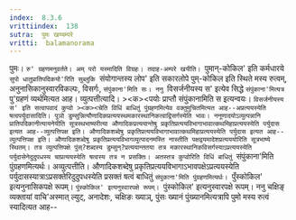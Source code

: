 ```yaml
---
index:  8.3.6
vrittiindex:  138
sutra:  पुमः खय्यम्परे
vritti:  balamanorama 
---
```


पुमः। `रु' ग्रहणमनुवर्तते। अम् परो यस्मादिति विग्रहः। तदाह-अम्परे खयीति। `पुमान्-कोकिल' इति कर्मधारये `सुपो धातुप्रातिपदिकयो'रिति सुब्लुकि `संयोगान्तस्य लोप' इति सकारलोपे पुम्-कोकिल इति स्थिते मस्य रुत्वम्, अनुनासिकानुस्वारविकल्पः, विसर्गः, `संपुंकाना'मिति सः। ननु `विसर्जनीयस्य स' इत्येव सिद्धे `संपुंकाना'मित्यत्र `पु'ग्रहणं व्यर्थमित्यत आह। व्युत्पत्तीत्यादि। ><क><पयोः प्राप्तौ संपुंकानामिति स इत्यन्वयः। `विसर्जनीयस्य स' इति सत्वापवादं कुप्वो ><क><चेति विधिं बाधितुं पुंग्रहणमित्येव वक्तुमुचितमित्यत आह--अप्रत्ययस्येति षत्वपर्युदासादिति। पूञो डुम्सुन्नित्यौणादिकप्रत्ययस्थमकारस्थानिकत्वाद्विसर्गस्येति भावः। ननूणादयोऽव्युत्पन्नानि प्रातिपदिकानीत्यायनेयीति सूत्रस्थभाष्यरीत्या औणादिकप्रत्ययान्तेषु प्रकृतिप्रत्ययविभागाभावात्कथमिहाप्रत्ययस्येति पर्युदास इत्यत आह--व्युत्पत्तिपक्ष इति। औणादिकशब्देषु प्रकृतिप्रत्ययविभागाभावात्कथमिहाप्रत्ययस्येति पर्युदास इत्यत आह--व्युत्पत्तिपक्ष इति। औणादिकशब्देषु प्रकृतिप्रत्ययविभागव्युत्पादनमस्ति नास्तीति पक्षद्वयमादेशप्रत्यययोरिति सूत्रभाष्ये स्थितम्। तत्र व्युत्पत्तिपक्षे पुंस्?शब्दस्य डुम्सुन्?प्रत्ययान्ततया तत्र मकारस्थानिकविसर्गस्याऽप्रत्ययस्येति पर्युदासेनेदुदुपधस्य चाप्रत्ययस्येति षत्वस्य तत्र न प्रसक्तिः। अतस्तत्र कुप्वोरिति विधिं बाधितुं `संपुंकाना'मिति पुंग्रहणमित्यर्थः। अव्युत्पत्तीति। औणादिकशब्देषु प्रकृतिप्रत्ययविभागाऽभावपक्षेऽप्रत्ययस्येति पर्युदासस्यात्राऽप्रसक्तेरिदुदुपधस्येति प्रसक्तं षत्वं बाधितुं `संपुकाना'मिति पुंग्रहणमित्यर्थः। `पुँस्कोकिल' इत्यनुनासिकपक्षे रूपम्। `पुंस्कोकिल' इत्यनुस्वारपक्षे रूपम्। `पुंस्कोकिल' इत्यनुस्वारपक्षे रूपम्। ननु चक्षिङ् व्यक्तायां वाचि'अस्मात् ल्युट्, अनादेशः, चक्षिङः ख्याञ्, पुंसः ख्यानं पुंख्यानमित्यत्रापि पुमो मस्य रुत्वं स्यादित्यत आह--

